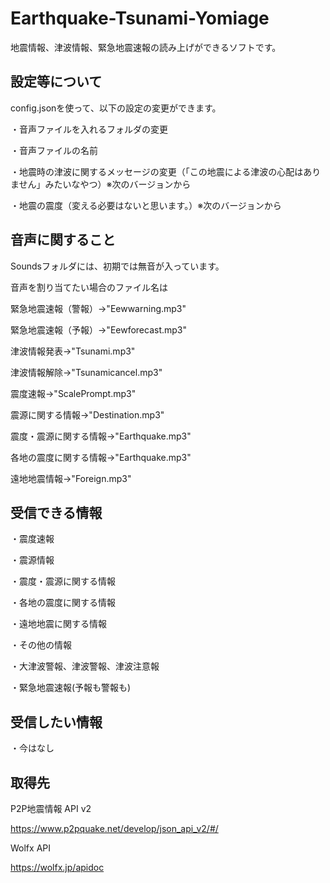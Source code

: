 # Earthquake-Tsunami-Yomiage
地震情報、津波情報、緊急地震速報の読み上げができるソフトです。

## 設定等について

config.jsonを使って、以下の設定の変更ができます。

・音声ファイルを入れるフォルダの変更

・音声ファイルの名前

・地震時の津波に関するメッセージの変更（「この地震による津波の心配はありません」みたいなやつ）※次のバージョンから

・地震の震度（変える必要はないと思います。）※次のバージョンから

## 音声に関すること

Soundsフォルダには、初期では無音が入っています。

音声を割り当てたい場合のファイル名は

緊急地震速報（警報）→"Eewwarning.mp3"

緊急地震速報（予報）→"Eewforecast.mp3"

津波情報発表→"Tsunami.mp3"

津波情報解除→"Tsunamicancel.mp3"

震度速報→"ScalePrompt.mp3"

震源に関する情報→"Destination.mp3"

震度・震源に関する情報→"Earthquake.mp3"

各地の震度に関する情報→"Earthquake.mp3"

遠地地震情報→"Foreign.mp3"

## 受信できる情報
・震度速報

・震源情報

・震度・震源に関する情報

・各地の震度に関する情報

・遠地地震に関する情報

・その他の情報

・大津波警報、津波警報、津波注意報

・緊急地震速報(予報も警報も)
## 受信したい情報

・今はなし

## 取得先
P2P地震情報 API v2

https://www.p2pquake.net/develop/json_api_v2/#/

Wolfx API

https://wolfx.jp/apidoc
